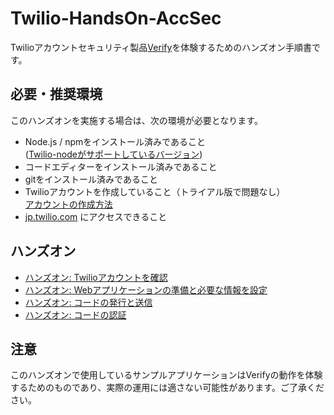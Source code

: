 # Twilio-HandsOn-AccSec
Twilioアカウントセキュリティ製品[Verify](https:/jp.twilio.com/verify)を体験するためのハンズオン手順書です。

## 必要・推奨環境
このハンズオンを実施する場合は、次の環境が必要となります。

- Node.js / npmをインストール済みであること  
([Twilio-nodeがサポートしているバージョン](https://www.npmjs.com/package/twilio
))
- コードエディターをインストール済みであること
- gitをインストール済みであること
- Twilioアカウントを作成していること（トライアル版で問題なし）  
[アカウントの作成方法](https://www.twilio.com/blog/how-to-create-twilio-account-jp)
- [jp.twilio.com](https://jp.twilio.com) にアクセスできること

## ハンズオン

- [ハンズオン: Twilioアカウントを確認](/docs/01-Twilio-Account/00-Overview.md)
- [ハンズオン: Webアプリケーションの準備と必要な情報を設定](/docs/02-Prep-WebApp/00-Overview.md)
- [ハンズオン: コードの発行と送信](/docs/03-Send-2FA-Code/00-Overview.md)
- [ハンズオン: コードの認証](/docs/04-Verify-2FA-Code/00-Overview.md)

## 注意

このハンズオンで使用しているサンプルアプリケーションはVerifyの動作を体験するためのものであり、実際の運用には適さない可能性があります。ご了承ください。


